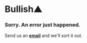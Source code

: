 # Bullish▲

### Sorry. An error just happened.

Send us an **[email](mailto:help@bullish.email)** and we'll sort it out.

